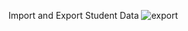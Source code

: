 Import and Export Student Data
![export](https://user-images.githubusercontent.com/24504319/59427725-0e6f6580-8dfb-11e9-9c18-d88327f71ecb.JPG)
